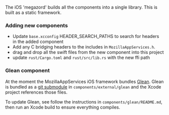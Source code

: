 The iOS 'megazord' builds all the components into a single library. This is built as a static framework.

### Adding new components

- Update `base.xcconfig` HEADER_SEARCH_PATHS to search for headers in the added component
- Add any C bridging headers to the includes in  `MozillaAppServices.h`.
- drag and drop all the swift files from the new component into this project
- update `rust/Cargo.toml` and `rust/src/lib.rs` with the new ffi path

### Glean component

At the moment the MozillaAppServices iOS framework bundles [Glean].
Glean is bundled as a [git submodule] in `components/external/glean` and the Xcode project references those files.

To update Glean, see follow the instructions in `components/glean/README.md`,
then run an Xcode build to ensure everything compiles.

[Glean]: https://github.com/mozilla/glean
[git submodule]: https://git-scm.com/docs/git-submodule
